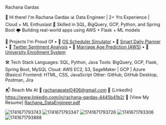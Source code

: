 Rachana Gardas

👋 Hi there! I'm Rachana Gardas
📊 Data Engineer | 2+ Yrs Experience | Cloud + ML Enthusiast
🚀 Skilled in SQL, BigQuery, GCP, Python, and Spring Boot
🌩️ Building real-world apps using AWS + Flask + ML models

💼 Projects I'm Proud Of
•	🔗 [OS Scheduler Simulator](https://github.com/Gardasrachana/os-scheduler-simulator)
•	🔗 [Smart Daily Planner](https://github.com/Gardasrachana/smart-daily-planner)
•	🔗 [Twitter Sentiment Analysis](https://github.com/Gardasrachana/twitter-sentiment-analysis)
•	🔗 [Marriage Age Prediction (AWS)](https://github.com/Gardasrachana/marriage-age-prediction)
•	🔗 [University Enrollment System](https://github.com/Gardasrachana/university-enrollment-system)

🛠️ Tech Stack
Languages: SQL, Python, Java
Tools: BigQuery, GCP, Flask, Spring Boot, MySQL
Cloud: AWS EC2, S3, SageMaker | GCP | Azure (Basics)
Frontend: HTML, CSS, JavaScript
Other: GitHub, GitHub Desktop, Postman, Jira

📬 Reach Me At
📧 rachanapatel0406@gmail.com
💼 [LinkedIn] https://www.linkedin.com/in/rachana-gardas-4445b41b2/
📄 [View My Resume] 
[Rachana_DataEngineer.pdf](https://github.com/user-attachments/files/19920148/Rachana_DataEngineer.pdf)




![1741671793743](https://github.com/user-attachments/assets/aef89e8d-6947-4442-8866-f2d894636c15)
![1741671793347](https://github.com/user-attachments/assets/8ed1af9b-afa3-4fe6-9716-10553f0fa547)
![1741671793726](https://github.com/user-attachments/assets/e76b0158-d240-4034-8ca5-6b82d8220ab7)
![1741671793306](https://github.com/user-attachments/assets/6d7d77c8-2a6c-4dca-b1f6-a28cb6011479)
![1741671793888](https://github.com/user-attachments/assets/2d411277-3ced-4942-9cf2-a7b30a5d0b7c)
